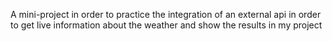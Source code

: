 A mini-project in order to practice the integration of an external api in order to get live information about the weather 
and show the results in my project
